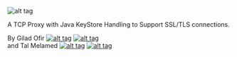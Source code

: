 ![alt tag](https://appsec-labs.com/wp-content/uploads/2016/10/proksy_logo.png)

A TCP Proxy with Java KeyStore Handling to Support SSL/TLS connections.

By Gilad Ofir [![alt tag](http://www.biogenes-assays.com/fileadmin/templates/biogenes2013/templates_sites/images/icons/linkedin_logo.png)](https://il.linkedin.com/in/gilad-ofir-44959919) [![alt tag](https://www.emberaddons.com/assets/github-logo.svg)](https://github.com/giladof)
<br>
and Tal Melamed  [![alt tag](http://www.biogenes-assays.com/fileadmin/templates/biogenes2013/templates_sites/images/icons/linkedin_logo.png)](https://www.linkedin.com/in/talmelamed) [![alt tag](https://www.emberaddons.com/assets/github-logo.svg)](https://github.com/nu11p0inter)
